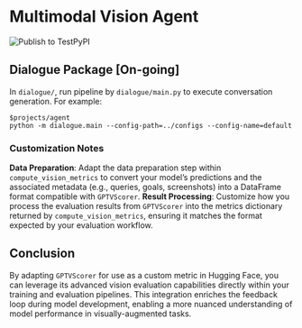 # Multimodal Vision Agent
![Publish to TestPyPI](https://github.com/supermomo668/multimodal-conv-agents/actions/workflows/publishp-testpypi.yml/badge.svg)

## Dialogue Package  [On-going]
In `dialogue/`, run pipeline by `dialogue/main.py` to execute conversation generation.
For example:
```
$projects/agent
python -m dialogue.main --config-path=../configs --config-name=default
```

### Customization Notes

**Data Preparation**: Adapt the data preparation step within `compute_vision_metrics` to convert your model’s predictions and the associated metadata (e.g., queries, goals, screenshots) into a DataFrame format compatible with `GPTVScorer`.
**Result Processing**: Customize how you process the evaluation results from `GPTVScorer` into the metrics dictionary returned by `compute_vision_metrics`, ensuring it matches the format expected by your evaluation workflow.
## Conclusion

By adapting `GPTVScorer` for use as a custom metric in Hugging Face, you can leverage its advanced vision evaluation capabilities directly within your training and evaluation pipelines. This integration enriches the feedback loop during model development, enabling a more nuanced understanding of model performance in visually-augmented tasks.